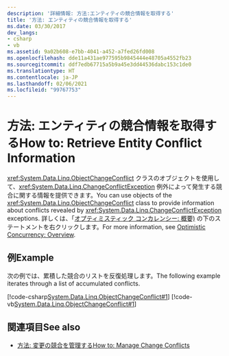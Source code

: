 ```yaml
---
description: '詳細情報: 方法:エンティティの競合情報を取得する'
title: '方法: エンティティの競合情報を取得する'
ms.date: 03/30/2017
dev_langs:
- csharp
- vb
ms.assetid: 9a02b608-e7bb-4041-a452-a7fed26fd008
ms.openlocfilehash: dde11a431ae977595b9845444e48705a4552fb23
ms.sourcegitcommit: ddf7edb67715a5b9a45e3dd44536dabc153c1de0
ms.translationtype: HT
ms.contentlocale: ja-JP
ms.lasthandoff: 02/06/2021
ms.locfileid: "99767753"
---
```

# <a name="how-to-retrieve-entity-conflict-information"></a><span data-ttu-id="d9c5e-103">方法: エンティティの競合情報を取得する</span><span class="sxs-lookup"><span data-stu-id="d9c5e-103">How to: Retrieve Entity Conflict Information</span></span>

<span data-ttu-id="d9c5e-104"><xref:System.Data.Linq.ObjectChangeConflict> クラスのオブジェクトを使用して、<xref:System.Data.Linq.ChangeConflictException> 例外によって発生する競合に関する情報を提供できます。</span><span class="sxs-lookup"><span data-stu-id="d9c5e-104">You can use objects of the <xref:System.Data.Linq.ObjectChangeConflict> class to provide information about conflicts revealed by <xref:System.Data.Linq.ChangeConflictException> exceptions.</span></span> <span data-ttu-id="d9c5e-105">詳しくは、「[オプティミスティック コンカレンシー: 概要)](optimistic-concurrency-overview.md) の下のステートメントを右クリックします。</span><span class="sxs-lookup"><span data-stu-id="d9c5e-105">For more information, see [Optimistic Concurrency: Overview](optimistic-concurrency-overview.md).</span></span>  
  
## <a name="example"></a><span data-ttu-id="d9c5e-106">例</span><span class="sxs-lookup"><span data-stu-id="d9c5e-106">Example</span></span>  

 <span data-ttu-id="d9c5e-107">次の例では、累積した競合のリストを反復処理します。</span><span class="sxs-lookup"><span data-stu-id="d9c5e-107">The following example iterates through a list of accumulated conflicts.</span></span>  
  
 [!code-csharp[System.Data.Linq.ObjectChangeConflict#1](../../../../../../samples/snippets/csharp/VS_Snippets_Data/system.data.linq.objectchangeconflict/cs/program.cs#1)]
 [!code-vb[System.Data.Linq.ObjectChangeConflict#1](../../../../../../samples/snippets/visualbasic/VS_Snippets_Data/system.data.linq.objectchangeconflict/vb/module1.vb#1)]  
  
## <a name="see-also"></a><span data-ttu-id="d9c5e-108">関連項目</span><span class="sxs-lookup"><span data-stu-id="d9c5e-108">See also</span></span>

- [<span data-ttu-id="d9c5e-109">方法: 変更の競合を管理する</span><span class="sxs-lookup"><span data-stu-id="d9c5e-109">How to: Manage Change Conflicts</span></span>](how-to-manage-change-conflicts.md)
